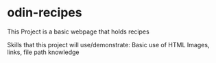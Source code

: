 # odin-recipes

This Project is a basic webpage that holds recipes

Skills that this project will use/demonstrate:
    Basic use of HTML
    Images, links, file path knowledge
    